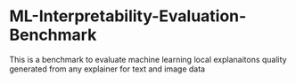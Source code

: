 # ML-Interpretability-Evaluation-Benchmark
This is a benchmark to evaluate machine learning local explanaitons quality generated from any explainer for text and image data
